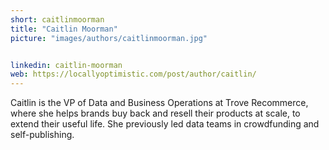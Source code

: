 ```yaml
---
short: caitlinmoorman
title: "Caitlin Moorman"
picture: "images/authors/caitlinmoorman.jpg"


linkedin: caitlin-moorman
web: https://locallyoptimistic.com/post/author/caitlin/
---
```


Caitlin is the VP of Data and Business Operations at Trove Recommerce, where she helps brands buy back and resell their products at scale, to extend their useful life. She previously led data teams in crowdfunding and self-publishing.